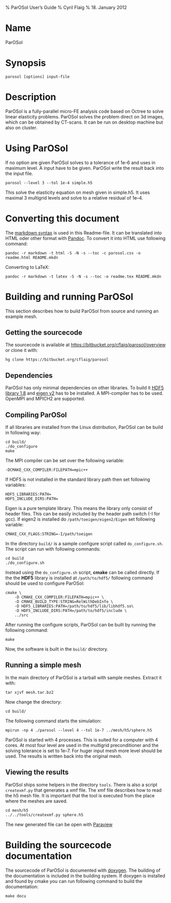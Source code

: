 % ParOSol User’s Guide
% Cyril Flaig
% 18. January 2012

# Name

ParOSol

# Synopsis

    parosol [options] input-file 

# Description

ParOSol is a fully-parallel micro-FE analysis code based on Octree to
solve linear elasticity problems. ParOSol solves the problem direct on
3d images, which can be obtained by CT-scans. It can be run on desktop
machine but also on cluster.

# Using ParOSol

If no option are given ParOSol solves to a tolerance of 1e–6 and uses in
maximum level. A input have to be given. ParOSol write the result back
into the input file.

    parosol --level 3 --tol 1e-4 simple.h5 

This solve the elasticity equation on mesh given in simple.h5. It uses
maximal 3 multigrid levels and solve to a relative residual of 1e–4.

# Converting this document

The [markdown syntax](http://en.wikipedia.org/wiki/Markdown) is used in
this Readme-file. It can be translated into HTML oder other format with
[Pandoc](http://johnmacfarlane.net/pandoc/). To convert it into HTML use
following command:

    pandoc -r markdown -t html -S -N -s --toc -c parosol.css -o readme.html README.mkdn

Converting to LaTeX:

    pandoc -r markdown -t latex -S -N -s --toc -o readme.tex README.mkdn

# Building and running ParOSol

This section describes how to build ParOSol from source and running an
example mesh.

## Getting the sourcecode

The sourcecode is available at
https://bitbucket.org/cflaig/parosol/overview or clone it with:

    hg clone https://bitbucket.org/cflaig/parosol

## Dependencies

ParOSol has only minimal dependencies on other libraries. To build it
[HDF5 library 1.8](http://www.hdfgroup.org/HDF5/) and [eigen
v2](http://eigen.tuxfamily.org/index.php?title=Main_Page) has to be
installed. A MPI-compiler has to be used. OpenMPI and MPICH2 are
supported.

## Compiling ParOSol

If all libraries are installed from the Linux distribution, ParOSol can
be build in following way:

    cd build/
    ./do_configure
    make

The MPI compiler can be set over the following variable:

    -DCMAKE_CXX_COMPILER:FILEPATH=mpic++

If HDF5 is not installed in the standard library path then set following
variables:

    HDF5_LIBRARIES:PATH=
    HDF5_INCLUDE_DIRS:PATH=

Eigen is a pure template library. This means the library only consist of
header files. This can be easily included by the header path switch (-I
for gcc). If eigen2 is installed do `/path/toeigen/eigen2/Eigen` set
following variable:

    CMAKE_CXX_FLAGS:STRING=-I/path/toeigen

In the directory `build/` is a sample configure script called
`do_configure.sh`. The script can run with following commands:

    cd build
    ./do_configure.sh

Instead using the `do_configure.sh` script, **cmake** can be called
directly. If the the **HDF5** library is installed at `/path/to/hdf5/`
following command should be used to configure ParOSol:

    cmake \
        -D CMAKE_CXX_COMPILER:FILEPATH=mpic++ \
        -D CMAKE_BUILD_TYPE:STRING=RelWithDebInfo \
        -D HDF5_LIBRARIES:PATH=/path/to/hdf5/lib/libhdf5.so\
        -D HDF5_INCLUDE_DIRS:PATH=/path/to/hdf5/include \
        ../src

After running the configure scripts, ParOSol can be built by running the
following command:

    make

Now, the software is built in the `build/` directory.

## Running a simple mesh

In the main directory of ParOSol is a tarball with sample meshes.
Extract it with:

    tar xjvf mesh.tar.bz2

Now change the directory:

    cd build/

The following command starts the simulation:

    mpirun -np 4 ./parosol --level 4 --tol 1e-7 ../mesh/h5/sphere.h5

ParOSol is started with 4 processes. This is suited for a computer with
4 cores. At most four level are used in the multigrid preconditioner and
the solving tolerance is set to 1e–7. For huger input mesh more level
should be used. The results is written back into the original mesh.

## Viewing the results

ParOSol ships some helpers in the directory `tools`. There is also a
script `createxmf.py` that generates a xmf file. The xmf file describes
how to read the h5 mesh file. It is important that the tool is executed
from the place where the meshes are saved.

    cd mesh/h5
    ../../tools/createxmf.py sphere.h5

The new generated file can be open with [Paraview](http://paraview.org)

# Building the sourcecode documentation

The sourcecode of ParOSol is documented with
[doxygen](http://www.doxygen.org). The building of the documentation is
included in the building system. If doxygen is installed and found by
cmake you can run following command to build the documentation:

    make docu
